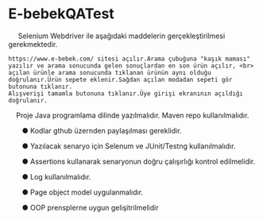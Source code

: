 # E-bebekQATest

     Selenium Webdriver ile aşağıdaki maddelerin gerçekleştirilmesi gerekmektedir. 

    https://www.e-bebek.com/ sitesi açılır.Arama çubuğuna "kaşık maması" yazılır ve arama sonucunda gelen sonuçlardan en son ürün açılır, <br>
    açılan ürünle arama sonucunda tıklanan ürünün aynı olduğu doğrulanır.Ürün sepete eklenir.Sağdan açılan modadan sepeti gör butonuna tıklanır.
    Alışverişi tamamla butonuna tıklanır.Üye girişi ekranının açıldığı doğrulanır.

    Proje Java programlama dilinde yazılmalıdır. Maven repo kullanılmalıdır.

       ●  Kodlar gthub üzernden paylaşılması gereklidir. 

       ●  Yazılacak senaryo için Selenum ve JUnit/Testng kullanılmalıdır.

       ●  Assertions kullanarak senaryonun doğru çalışırlığı kontrol edilmelidir.

       ●  Log kullanılmalıdır.

       ●  Page object model uygulanmalıdır.

       ● OOP prensplerne uygun gelişitrilmelidir
